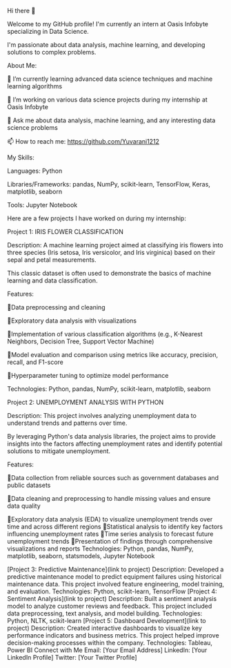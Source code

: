 Hi there 👋

Welcome to my GitHub profile! I'm currently an intern at Oasis Infobyte specializing in Data Science. 

I'm passionate about data analysis, machine learning, and developing solutions to complex problems.

About Me:

🌱 I’m currently learning advanced data science techniques and machine learning algorithms

🔭 I’m working on various data science projects during my internship at Oasis Infobyte

💬 Ask me about data analysis, machine learning, and any interesting data science problems

📫 How to reach me: https://github.com/Yuvarani1212

My Skills:

Languages: Python

Libraries/Frameworks: pandas, NumPy, scikit-learn, TensorFlow, Keras, matplotlib, seaborn

Tools: Jupyter Notebook

Here are a few projects I have worked on during my internship:

Project 1: IRIS FLOWER CLASSIFICATION

Description: A machine learning project aimed at classifying iris flowers into three species (Iris setosa, Iris versicolor, and Iris virginica) based on their sepal and petal measurements. 

This classic dataset is often used to demonstrate the basics of machine learning and data classification.

Features:

📍Data preprocessing and cleaning

📍Exploratory data analysis with visualizations

📍Implementation of various classification algorithms (e.g., K-Nearest Neighbors, Decision Tree, Support Vector Machine)

📍Model evaluation and comparison using metrics like accuracy, precision, recall, and F1-score

📍Hyperparameter tuning to optimize model performance

Technologies: Python, pandas, NumPy, scikit-learn, matplotlib, seaborn

Project 2: UNEMPLOYMENT ANALYSIS WITH PYTHON

Description: This project involves analyzing unemployment data to understand trends and patterns over time. 

By leveraging Python's data analysis libraries, the project aims to provide insights into the factors affecting unemployment rates and identify potential solutions to mitigate unemployment.

Features:

📍Data collection from reliable sources such as government databases and public datasets

📍Data cleaning and preprocessing to handle missing values and ensure data quality

📍Exploratory data analysis (EDA) to visualize unemployment trends over time and across different regions
📍Statistical analysis to identify key factors influencing unemployment rates
📍Time series analysis to forecast future unemployment trends
📍Presentation of findings through comprehensive visualizations and reports
Technologies: Python, pandas, NumPy, matplotlib, seaborn, statsmodels, Jupyter Notebook


[Project 3: Predictive Maintenance](link to project)
Description: Developed a predictive maintenance model to predict equipment failures using historical maintenance data. This project involved feature engineering, model training, and evaluation.
Technologies: Python, scikit-learn, TensorFlow
[Project 4: Sentiment Analysis](link to project)
Description: Built a sentiment analysis model to analyze customer reviews and feedback. This project included data preprocessing, text analysis, and model building.
Technologies: Python, NLTK, scikit-learn
[Project 5: Dashboard Development](link to project)
Description: Created interactive dashboards to visualize key performance indicators and business metrics. This project helped improve decision-making processes within the company.
Technologies: Tableau, Power BI
Connect with Me
Email: [Your Email Address]
LinkedIn: [Your LinkedIn Profile]
Twitter: [Your Twitter Profile]
